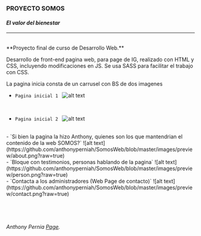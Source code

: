  ### **PROYECTO SOMOS**
 #### ***El valor del bienestar***
----
<br/>
**Proyecto final de curso de Desarrollo Web.**

Desarrollo de front-end pagina web, para page de IG, realizado con HTML y CSS, incluyendo modificaciones en JS. Se usa SASS para facilitar el trabajo con CSS. 

La pagina inicia consta de un carrusel con BS de dos imagenes

 - `Pagina inicial 1 `
![alt text](https://github.com/anthonyperniah/SomosWeb/blob/master/images/preview/main1.png?raw=true)
<br/>

 - `Pagina inicial 2 `
![alt text](https://github.com/anthonyperniah/SomosWeb/blob/master/images/preview/main2.png?raw=true)
<br/>
 - `Si bien la pagina la hizo Anthony, quienes son los que mantendrian el contenido de la web SOMOS?`
![alt text](https://github.com/anthonyperniah/SomosWeb/blob/master/images/preview/about.png?raw=true)
<br/>
 - `Bloque con testimonios, personas hablando de la pagina`
![alt text](https://github.com/anthonyperniah/SomosWeb/blob/master/images/preview/person.png?raw=true)
<br/>
 - `Contacta a los administradores (Web Page de contacto)`
 ![alt text](https://github.com/anthonyperniah/SomosWeb/blob/master/images/preview/contact.png?raw=true)
<br/>
<br/>
<br/>
<br/>




  
    
    

###### Anthony Pernia [Page](https://anthonyperniah.github.io/).   
  
